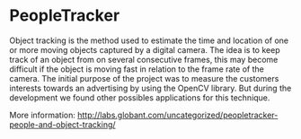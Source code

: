 PeopleTracker
=============

Object tracking is the method used to estimate the time and location of one or more moving objects captured by a digital camera. The idea is to keep track of an object from on several consecutive frames, this may become difficult if the object is moving fast in relation to the frame rate of the camera. The initial purpose of the project was to measure the customers interests towards an advertising by using the OpenCV library. But during the development we found other possibles applications for this technique.

More information: http://labs.globant.com/uncategorized/peopletracker-people-and-object-tracking/
